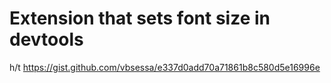 # Extension that sets font size in devtools

h/t https://gist.github.com/vbsessa/e337d0add70a71861b8c580d5e16996e
